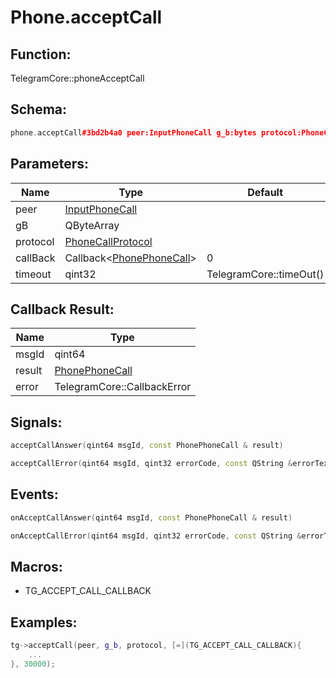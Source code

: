 # Phone.acceptCall

## Function:

TelegramCore::phoneAcceptCall

## Schema:

```c++
phone.acceptCall#3bd2b4a0 peer:InputPhoneCall g_b:bytes protocol:PhoneCallProtocol = phone.PhoneCall;
```
## Parameters:

|Name|Type|Default|
|----|----|-------|
|peer|[InputPhoneCall](../../types/inputphonecall.md)||
|gB|QByteArray||
|protocol|[PhoneCallProtocol](../../types/phonecallprotocol.md)||
|callBack|Callback&lt;[PhonePhoneCall](../../types/phonephonecall.md)&gt;|0|
|timeout|qint32|TelegramCore::timeOut()|

## Callback Result:

|Name|Type|
|----|----|
|msgId|qint64|
|result|[PhonePhoneCall](../../types/phonephonecall.md)|
|error|TelegramCore::CallbackError|

## Signals:

```c++
acceptCallAnswer(qint64 msgId, const PhonePhoneCall & result)
```
```c++
acceptCallError(qint64 msgId, qint32 errorCode, const QString &errorText)
```

## Events:

```c++
onAcceptCallAnswer(qint64 msgId, const PhonePhoneCall & result)
```
```c++
onAcceptCallError(qint64 msgId, qint32 errorCode, const QString &errorText)
```

## Macros:

* TG_ACCEPT_CALL_CALLBACK

## Examples:

```c++
tg->acceptCall(peer, g_b, protocol, [=](TG_ACCEPT_CALL_CALLBACK){
    ...
}, 30000);
```
